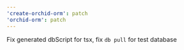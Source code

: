 ```yaml
---
'create-orchid-orm': patch
'orchid-orm': patch
---
```


Fix generated dbScript for tsx, fix `db pull` for test database

